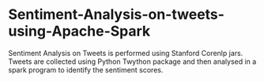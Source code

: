 # Sentiment-Analysis-on-tweets-using-Apache-Spark
Sentiment Analysis on Tweets is performed using Stanford Corenlp jars. Tweets are collected using Python Twython package and then analysed in a spark program to identify the sentiment scores.
